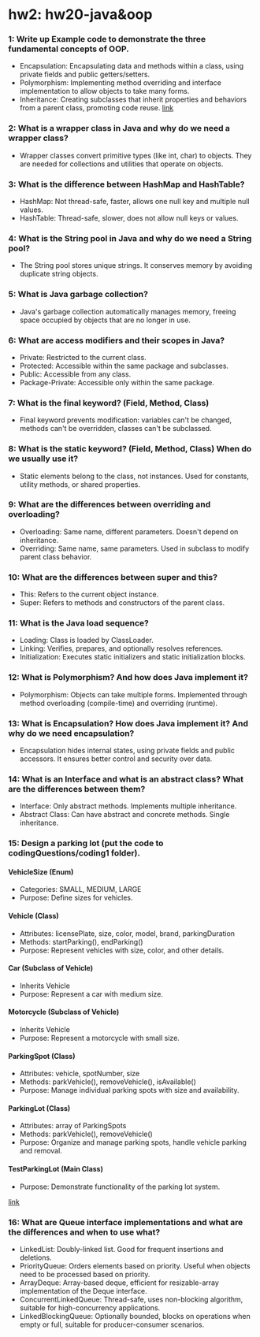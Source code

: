 # hw2: hw20-java&oop

### 1: Write up Example code to demonstrate the three fundamental concepts of OOP.
- Encapsulation: Encapsulating data and methods within a class, using private fields and public getters/setters.
- Polymorphism: Implementing method overriding and interface implementation to allow objects to take many forms.
- Inheritance: Creating subclasses that inherit properties and behaviors from a parent class, promoting code reuse.
[link](https://github.com/Liam-Zhou/chuwa1206/tree/diana_men/hw2/CodeQuestions/coding1/OOP)

### 2: What is a wrapper class in Java and why do we need a wrapper class?
- Wrapper classes convert primitive types (like int, char) to objects. They are needed for collections and utilities that operate on objects.

### 3: What is the difference between HashMap and HashTable?
- HashMap: Not thread-safe, faster, allows one null key and multiple null values.
- HashTable: Thread-safe, slower, does not allow null keys or values.

### 4: What is the String pool in Java and why do we need a String pool?
- The String pool stores unique strings. It conserves memory by avoiding duplicate string objects.

### 5: What is Java garbage collection?
- Java's garbage collection automatically manages memory, freeing space occupied by objects that are no longer in use.

### 6: What are access modifiers and their scopes in Java?
- Private: Restricted to the current class.
- Protected: Accessible within the same package and subclasses.
- Public: Accessible from any class.
- Package-Private: Accessible only within the same package.

### 7: What is the final keyword? (Field, Method, Class)
- Final keyword prevents modification: variables can't be changed, methods can't be overridden, classes can't be subclassed.

### 8: What is the static keyword? (Field, Method, Class) When do we usually use it?
- Static elements belong to the class, not instances. Used for constants, utility methods, or shared properties.

### 9: What are the differences between overriding and overloading?
- Overloading: Same name, different parameters. Doesn't depend on inheritance.
- Overriding: Same name, same parameters. Used in subclass to modify parent class behavior.

### 10: What are the differences between super and this?
- This: Refers to the current object instance.
- Super: Refers to methods and constructors of the parent class.

### 11: What is the Java load sequence?
- Loading: Class is loaded by ClassLoader.
- Linking: Verifies, prepares, and optionally resolves references.
- Initialization: Executes static initializers and static initialization blocks.

### 12: What is Polymorphism? And how does Java implement it?
- Polymorphism: Objects can take multiple forms. Implemented through method overloading (compile-time) and overriding (runtime).

### 13: What is Encapsulation? How does Java implement it? And why do we need encapsulation?
- Encapsulation hides internal states, using private fields and public accessors. It ensures better control and security over data.

### 14: What is an Interface and what is an abstract class? What are the differences between them?
- Interface: Only abstract methods. Implements multiple inheritance.
- Abstract Class: Can have abstract and concrete methods. Single inheritance.

### 15: Design a parking lot (put the code to codingQuestions/coding1 folder).

#### VehicleSize (Enum)
- Categories: SMALL, MEDIUM, LARGE
- Purpose: Define sizes for vehicles.

#### Vehicle (Class)
- Attributes: licensePlate, size, color, model, brand, parkingDuration
- Methods: startParking(), endParking()
- Purpose: Represent vehicles with size, color, and other details.

#### Car (Subclass of Vehicle)
- Inherits Vehicle
- Purpose: Represent a car with medium size.

#### Motorcycle (Subclass of Vehicle)
- Inherits Vehicle
- Purpose: Represent a motorcycle with small size.

#### ParkingSpot (Class)
- Attributes: vehicle, spotNumber, size
- Methods: parkVehicle(), removeVehicle(), isAvailable()
- Purpose: Manage individual parking spots with size and availability.

#### ParkingLot (Class)
- Attributes: array of ParkingSpots
- Methods: parkVehicle(), removeVehicle()
- Purpose: Organize and manage parking spots, handle vehicle parking and removal.

#### TestParkingLot (Main Class)
- Purpose: Demonstrate functionality of the parking lot system.

[link](https://github.com/Liam-Zhou/chuwa1206/tree/diana_men/hw2/CodeQuestions/coding1/ParkingLot)

### 16: What are Queue interface implementations and what are the differences and when to use what?
- LinkedList: Doubly-linked list. Good for frequent insertions and deletions.
- PriorityQueue: Orders elements based on priority. Useful when objects need to be processed based on priority.
- ArrayDeque: Array-based deque, efficient for resizable-array implementation of the Deque interface.
- ConcurrentLinkedQueue: Thread-safe, uses non-blocking algorithm, suitable for high-concurrency applications.
- LinkedBlockingQueue: Optionally bounded, blocks on operations when empty or full, suitable for producer-consumer scenarios.

